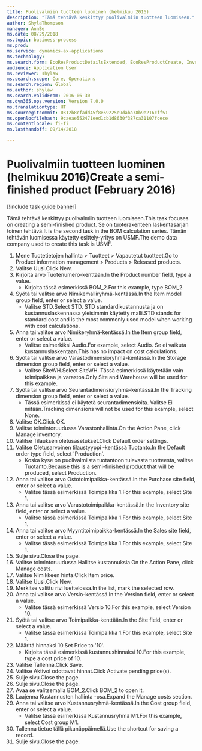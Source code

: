 ```yaml
--- 
title: Puolivalmiin tuotteen luominen (helmikuu 2016)
description: "Tämä tehtävä keskittyy puolivalmiin tuotteen luomiseen."
author: ShylaThompson
manager: AnnBe
ms.date: 08/29/2018
ms.topic: business-process
ms.prod: 
ms.service: dynamics-ax-applications
ms.technology: 
ms.search.form: EcoResProductDetailsExtended, EcoResProductCreate, InventItemOrderSetup, InventItemPrice
audience: Application User
ms.reviewer: shylaw
ms.search.scope: Core, Operations
ms.search.region: Global
ms.author: shylaw
ms.search.validFrom: 2016-06-30
ms.dyn365.ops.version: Version 7.0.0
ms.translationtype: HT
ms.sourcegitcommit: 0312b8cfadd45f8e59225e9daba78b9e216cff51
ms.openlocfilehash: 9caeae552471eed1cb1d8630f387ca31107fcece
ms.contentlocale: fi-fi
ms.lasthandoff: 09/14/2018

---
```

# <a name="create-a-semi-finished-product-february-2016"></a><span data-ttu-id="338c4-103">Puolivalmiin tuotteen luominen (helmikuu 2016)</span><span class="sxs-lookup"><span data-stu-id="338c4-103">Create a semi-finished product (February 2016)</span></span>

[!include [task guide banner](../../includes/task-guide-banner.md)]

<span data-ttu-id="338c4-104">Tämä tehtävä keskittyy puolivalmiin tuotteen luomiseen.</span><span class="sxs-lookup"><span data-stu-id="338c4-104">This task focuses on creating a semi-finished product.</span></span> <span data-ttu-id="338c4-105">Se on tuoterakenteen laskentasarjan toinen tehtävä.</span><span class="sxs-lookup"><span data-stu-id="338c4-105">It is the second task in the BOM calculation series.</span></span> <span data-ttu-id="338c4-106">Tämän tehtävän luomisessa käytetty esittely-yritys on USMF.</span><span class="sxs-lookup"><span data-stu-id="338c4-106">The demo data company used to create this task is USMF.</span></span>

1. <span data-ttu-id="338c4-107">Mene Tuotetietojen hallinta > Tuotteet > Vapautetut tuotteet.</span><span class="sxs-lookup"><span data-stu-id="338c4-107">Go to Product information management > Products > Released products.</span></span>
2. <span data-ttu-id="338c4-108">Valitse Uusi.</span><span class="sxs-lookup"><span data-stu-id="338c4-108">Click New.</span></span>
3. <span data-ttu-id="338c4-109">Kirjoita arvo Tuotenumero-kenttään.</span><span class="sxs-lookup"><span data-stu-id="338c4-109">In the Product number field, type a value.</span></span>
    * <span data-ttu-id="338c4-110">Kirjoita tässä esimerkissä BOM_2.</span><span class="sxs-lookup"><span data-stu-id="338c4-110">For this example, type BOM_2.</span></span>  
4. <span data-ttu-id="338c4-111">Syötä tai valitse arvo Nimikemalliryhmä-kentässä.</span><span class="sxs-lookup"><span data-stu-id="338c4-111">In the Item model group field, enter or select a value.</span></span>
    * <span data-ttu-id="338c4-112">Valitse STD.</span><span class="sxs-lookup"><span data-stu-id="338c4-112">Select STD.</span></span> <span data-ttu-id="338c4-113">STD standardikustannusta ja on kustannuslaskennassa yleisimmin käytetty malli.</span><span class="sxs-lookup"><span data-stu-id="338c4-113">STD stands for standard cost and is the most commonly used model when working with cost calculations.</span></span>  
5. <span data-ttu-id="338c4-114">Anna tai valitse arvo Nimikeryhmä-kentässä.</span><span class="sxs-lookup"><span data-stu-id="338c4-114">In the Item group field, enter or select a value.</span></span>
    * <span data-ttu-id="338c4-115">Valitse esimerkiksi Audio.</span><span class="sxs-lookup"><span data-stu-id="338c4-115">For example, select Audio.</span></span> <span data-ttu-id="338c4-116">Se ei vaikuta kustannuslaskentaan.</span><span class="sxs-lookup"><span data-stu-id="338c4-116">This has no impact on cost calculations.</span></span>  
6. <span data-ttu-id="338c4-117">Syötä tai valitse arvo Varastodimensioryhmä-kentässä.</span><span class="sxs-lookup"><span data-stu-id="338c4-117">In the Storage dimension group field, enter or select a value.</span></span>
    * <span data-ttu-id="338c4-118">Valitse SiteWH.</span><span class="sxs-lookup"><span data-stu-id="338c4-118">Select SiteWH.</span></span> <span data-ttu-id="338c4-119">Tässä esimerkissä käytetään vain toimipaikkaa ja varastoa.</span><span class="sxs-lookup"><span data-stu-id="338c4-119">Only Site and Warehouse will be used for this example.</span></span>  
7. <span data-ttu-id="338c4-120">Syötä tai valitse arvo Seurantadimensioryhmä-kentässä.</span><span class="sxs-lookup"><span data-stu-id="338c4-120">In the Tracking dimension group field, enter or select a value.</span></span>
    * <span data-ttu-id="338c4-121">Tässä esimerkissä ei käytetä seurantadimensioita. Valitse Ei mitään.</span><span class="sxs-lookup"><span data-stu-id="338c4-121">Tracking dimensions will not be used for this example, select None.</span></span>  
8. <span data-ttu-id="338c4-122">Valitse OK.</span><span class="sxs-lookup"><span data-stu-id="338c4-122">Click OK.</span></span>
9. <span data-ttu-id="338c4-123">Valitse toimintoruudussa Varastonhallinta.</span><span class="sxs-lookup"><span data-stu-id="338c4-123">On the Action Pane, click Manage inventory.</span></span>
10. <span data-ttu-id="338c4-124">Valitse Tilauksen oletusasetukset.</span><span class="sxs-lookup"><span data-stu-id="338c4-124">Click Default order settings.</span></span>
11. <span data-ttu-id="338c4-125">Valitse Oletusarvoinen tilaustyyppi -kentässä Tuotanto.</span><span class="sxs-lookup"><span data-stu-id="338c4-125">In the Default order type field, select 'Production'.</span></span>
    * <span data-ttu-id="338c4-126">Koska kyse on puolivalmiista tuotantoon tulevasta tuotteesta, valitse Tuotanto.</span><span class="sxs-lookup"><span data-stu-id="338c4-126">Because this is a semi-finished product that will be produced, select Production.</span></span>  
12. <span data-ttu-id="338c4-127">Anna tai valitse arvo Ostotoimipaikka-kentässä.</span><span class="sxs-lookup"><span data-stu-id="338c4-127">In the Purchase site field, enter or select a value.</span></span>
    * <span data-ttu-id="338c4-128">Valitse tässä esimerkissä Toimipaikka 1.</span><span class="sxs-lookup"><span data-stu-id="338c4-128">For this example, select Site 1.</span></span>  
13. <span data-ttu-id="338c4-129">Anna tai valitse arvo Varastotoimipaikka-kentässä.</span><span class="sxs-lookup"><span data-stu-id="338c4-129">In the Inventory site field, enter or select a value.</span></span>
    * <span data-ttu-id="338c4-130">Valitse tässä esimerkissä Toimipaikka 1.</span><span class="sxs-lookup"><span data-stu-id="338c4-130">For this example, select Site 1.</span></span>  
14. <span data-ttu-id="338c4-131">Anna tai valitse arvo Myyntitoimipaikka-kentässä.</span><span class="sxs-lookup"><span data-stu-id="338c4-131">In the Sales site field, enter or select a value.</span></span>
    * <span data-ttu-id="338c4-132">Valitse tässä esimerkissä Toimipaikka 1.</span><span class="sxs-lookup"><span data-stu-id="338c4-132">For this example, select Site 1.</span></span>  
15. <span data-ttu-id="338c4-133">Sulje sivu.</span><span class="sxs-lookup"><span data-stu-id="338c4-133">Close the page.</span></span>
16. <span data-ttu-id="338c4-134">Valitse toimintoruudussa Hallitse kustannuksia.</span><span class="sxs-lookup"><span data-stu-id="338c4-134">On the Action Pane, click Manage costs.</span></span>
17. <span data-ttu-id="338c4-135">Valitse Nimikkeen hinta.</span><span class="sxs-lookup"><span data-stu-id="338c4-135">Click Item price.</span></span>
18. <span data-ttu-id="338c4-136">Valitse Uusi.</span><span class="sxs-lookup"><span data-stu-id="338c4-136">Click New.</span></span>
19. <span data-ttu-id="338c4-137">Merkitse valittu rivi luettelossa.</span><span class="sxs-lookup"><span data-stu-id="338c4-137">In the list, mark the selected row.</span></span>
20. <span data-ttu-id="338c4-138">Anna tai valitse arvo Versio-kentässä.</span><span class="sxs-lookup"><span data-stu-id="338c4-138">In the Version field, enter or select a value.</span></span>
    * <span data-ttu-id="338c4-139">Valitse tässä esimerkissä Versio 10.</span><span class="sxs-lookup"><span data-stu-id="338c4-139">For this example, select Version 10.</span></span>  
21. <span data-ttu-id="338c4-140">Syötä tai valitse arvo Toimipaikka-kenttään.</span><span class="sxs-lookup"><span data-stu-id="338c4-140">In the Site field, enter or select a value.</span></span>
    * <span data-ttu-id="338c4-141">Valitse tässä esimerkissä Toimipaikka 1.</span><span class="sxs-lookup"><span data-stu-id="338c4-141">For this example, select Site 1.</span></span>  
22. <span data-ttu-id="338c4-142">Määritä hinnaksi 10.</span><span class="sxs-lookup"><span data-stu-id="338c4-142">Set Price to '10'.</span></span>
    * <span data-ttu-id="338c4-143">Kirjoita tässä esimerkissä kustannushinnaksi 10.</span><span class="sxs-lookup"><span data-stu-id="338c4-143">For this example, type a cost price of 10.</span></span>  
23. <span data-ttu-id="338c4-144">Valitse Tallenna.</span><span class="sxs-lookup"><span data-stu-id="338c4-144">Click Save.</span></span>
24. <span data-ttu-id="338c4-145">Valitse Aktivoi odottavat hinnat.</span><span class="sxs-lookup"><span data-stu-id="338c4-145">Click Activate pending price(s).</span></span>
25. <span data-ttu-id="338c4-146">Sulje sivu.</span><span class="sxs-lookup"><span data-stu-id="338c4-146">Close the page.</span></span>
26. <span data-ttu-id="338c4-147">Sulje sivu.</span><span class="sxs-lookup"><span data-stu-id="338c4-147">Close the page.</span></span>
27. <span data-ttu-id="338c4-148">Avaa se valitsemalla BOM_2.</span><span class="sxs-lookup"><span data-stu-id="338c4-148">Click BOM_2 to open it.</span></span>
28. <span data-ttu-id="338c4-149">Laajenna Kustannusten hallinta -osa.</span><span class="sxs-lookup"><span data-stu-id="338c4-149">Expand the Manage costs section.</span></span>
29. <span data-ttu-id="338c4-150">Anna tai valitse arvo Kustannusryhmä-kentässä.</span><span class="sxs-lookup"><span data-stu-id="338c4-150">In the Cost group field, enter or select a value.</span></span>
    * <span data-ttu-id="338c4-151">Valitse tässä esimerkissä Kustannusryhmä M1.</span><span class="sxs-lookup"><span data-stu-id="338c4-151">For this example, select Cost group M1.</span></span>  
30. <span data-ttu-id="338c4-152">Tallenna tietue tällä pikanäppäimellä.</span><span class="sxs-lookup"><span data-stu-id="338c4-152">Use the shortcut for saving a record.</span></span>
31. <span data-ttu-id="338c4-153">Sulje sivu.</span><span class="sxs-lookup"><span data-stu-id="338c4-153">Close the page.</span></span>


